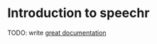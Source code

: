 # Introduction to speechr

TODO: write [great documentation](http://jacobian.org/writing/great-documentation/what-to-write/)
